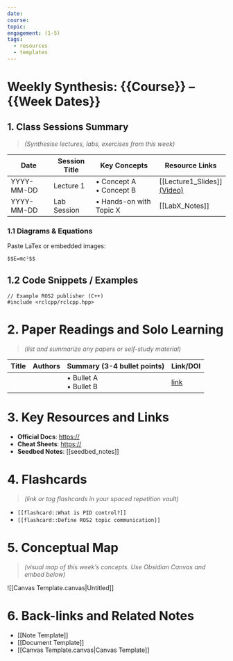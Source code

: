 ```yaml
---
date: 
course: 
topic: 
engagement: (1-5)
tags:
  - resources
  - templates
---
```


# Weekly Synthesis: {{Course}} – {{Week Dates}}

## 1. Class Sessions Summary
> _(Synthesise lectures, labs, exercises from this week)_

| Date       | Session Title    | Key Concepts                     | Resource Links                           |
|------------|------------------|----------------------------------|------------------------------------------|
| YYYY-MM-DD | Lecture 1        | • Concept A<br>• Concept B       | [[Lecture1_Slides]]<br>[(Video)]()       |
| YYYY-MM-DD | Lab Session      | • Hands-on with Topic X          | [[LabX_Notes]]                           |

### 1.1 Diagrams & Equations

Paste LaTex or embedded images:
~~~
$$E=mc²$$
~~~
## 1.2 Code Snippets / Examples
~~~
// Example ROS2 publisher (C++)
#include <rclcpp/rclcpp.hpp>
~~~
# 2. Paper Readings and Solo Learning
>_(list and summarize any papers or self-study material)_

| Title | Authors | Summary (3-4 bullet points) | Link/DOI     |
| ----- | ------- | --------------------------- | ------------ |
|       |         | • Bullet A<br>• Bullet B    | [link]()     |
# 3. Key Resources and Links
- **Official Docs**: [https://]()
- **Cheat Sheets**: [https://]()
- **Seedbed Notes**:  [[seedbed_notes]]
# 4. Flashcards
>_(link or tag flashcards in your spaced repetition vault)_
- `[[flashcard::What is PID control?]]`
- `[[flashcard::Define ROS2 topic communication]]`
# 5. Conceptual Map
>_(visual map of this week’s concepts. Use Obsidian Canvas and embed below)_

![[Canvas Template.canvas|Untitled]]
# 6. Back-links and Related Notes
- [[Note Template]]
- [[Document Template]]
- [[Canvas Template.canvas|Canvas Template]]

